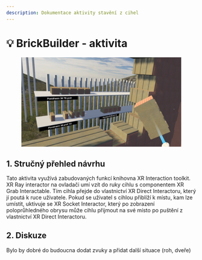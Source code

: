 ```yaml
---
description: Dokumentace aktivity stavění z cihel
---
```


# 💡 BrickBuilder - aktivita

<figure><img src=".gitbook/assets/image (2).png" alt=""><figcaption></figcaption></figure>

## 1. Stručný přehled návrhu

Tato aktivita využívá zabudovaných funkcí knihovna XR Interaction toolkit. XR Ray interactor na ovladači umí vzít do ruky cihlu s componentem XR Grab Interactable. Tím cihla přejde do vlastnictví XR Direct Interactoru, který jí poutá k ruce uživatele. Pokud se uživatel s cihlou přiblíží k místu, kam lze umístit, uktivuje se XR Socket Interactor, který po zobrazení poloprůhledného obrysu může cihlu přijmout na své místo po puštění z vlastnictví XR Direct Interactoru.&#x20;

## 2. Diskuze

Bylo by dobré do budoucna dodat zvuky a přidat další situace (roh, dveře)
